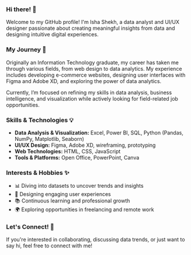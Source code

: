 ### Hi there! 👋

Welcome to my GitHub profile! I'm Isha Shekh, a data analyst and UI/UX designer passionate about creating meaningful insights from data and designing intuitive digital experiences.

### My Journey 🚀
Originally an Information Technology graduate, my career has taken me through various fields, from web design to data analytics. My experience includes developing e-commerce websites, designing user interfaces with Figma and Adobe XD, and exploring the power of data analytics.

Currently, I’m focused on refining my skills in data analysis, business intelligence, and visualization while actively looking for field-related job opportunities.

### Skills & Technologies 💡
- **Data Analysis & Visualization:** Excel, Power BI, SQL, Python (Pandas, NumPy, Matplotlib, Seaborn)
- **UI/UX Design:** Figma, Adobe XD, wireframing, prototyping
- **Web Technologies:** HTML, CSS, JavaScript
- **Tools & Platforms:** Open Office, PowerPoint, Canva

### Interests & Hobbies ✨
- 📊 Diving into datasets to uncover trends and insights
- 🎨 Designing engaging user experiences
- 📚 Continuous learning and professional growth
- 🌍 Exploring opportunities in freelancing and remote work

### Let's Connect! 🤝
If you're interested in collaborating, discussing data trends, or just want to say hi, feel free to connect with me!

